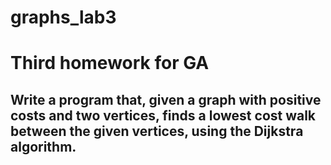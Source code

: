# graphs_lab3
# Third homework for GA
## Write a program that, given a graph with positive costs and two vertices, finds a lowest cost walk between the given vertices, using the Dijkstra algorithm.
